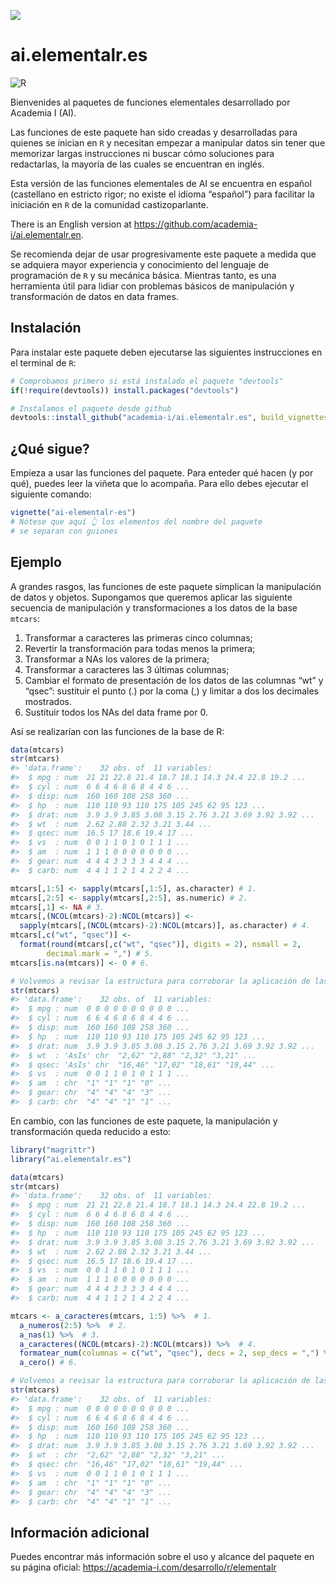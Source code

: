 
<!-- README.md is generated from README.Rmd. Please edit that file -->

![](https://dl.dropboxusercontent.com/s/6fk9lj2wq3h4jkl/Logo%20Vertical.jpg)

# ai.elementalr.es

<!-- badges: start -->

![R](https://github.com/academia-i/ai.elementalr.es/workflows/R/badge.svg)
<!-- badges: end -->

Bienvenides al paquetes de funciones elementales desarrollado por
Academia I (AI).

Las funciones de este paquete han sido creadas y desarrolladas para
quienes se inician en `R` y necesitan empezar a manipular datos sin
tener que memorizar largas instrucciones ni buscar cómo soluciones para
redactarlas, la mayoría de las cuales se encuentran en inglés.

Esta versión de las funciones elementales de AI se encuentra en español
(castellano en estricto rigor; no existe el idioma “español”) para
facilitar la iniciación en `R` de la comunidad castizoparlante.

There is an English version at
<https://github.com/academia-i/ai.elementalr.en>.

Se recomienda dejar de usar progresivamente este paquete a medida que se
adquiera mayor experiencia y conocimiento del lenguaje de programación
de `R` y su mecánica básica. Mientras tanto, es una herramienta útil
para lidiar con problemas básicos de manipulación y transformación de
datos en data frames.

## Instalación

Para instalar este paquete deben ejecutarse las siguientes instrucciones
en el terminal de `R`:

``` r
# Comprobamos primero si está instalado el paquete "devtools"
if(!require(devtools)) install.packages("devtools")

# Instalamos el paquete desde github
devtools::install_github("academia-i/ai.elementalr.es", build_vignettes = TRUE)
```

## ¿Qué sigue?

Empieza a usar las funciones del paquete. Para enteder qué hacen (y por
qué), puedes leer la viñeta que lo acompaña. Para ello debes ejecutar el
siguiente comando:

``` r
vignette("ai-elementalr-es")
# Nótese que aquí 👆 los elementos del nombre del paquete
# se separan con guiones
```

## Ejemplo

A grandes rasgos, las funciones de este paquete simplican la
manipulación de datos y objetos. Supongamos que queremos aplicar las
siguiente secuencia de manipulación y transformaciones a los datos de la
base `mtcars`:

1.  Transformar a caracteres las primeras cinco columnas;
2.  Revertir la transformación para todas menos la primera;
3.  Transformar a NAs los valores de la primera;
4.  Transformar a caracteres las 3 últimas columnas;
5.  Cambiar el formato de presentación de los datos de las columnas “wt”
    y “qsec”: sustituir el punto (.) por la coma (,) y limitar a dos los
    decimales mostrados.
6.  Sustituir todos los NAs del data frame por 0.

Así se realizarían con las funciones de la base de R:

``` r
data(mtcars)
str(mtcars)
#> 'data.frame':    32 obs. of  11 variables:
#>  $ mpg : num  21 21 22.8 21.4 18.7 18.1 14.3 24.4 22.8 19.2 ...
#>  $ cyl : num  6 6 4 6 8 6 8 4 4 6 ...
#>  $ disp: num  160 160 108 258 360 ...
#>  $ hp  : num  110 110 93 110 175 105 245 62 95 123 ...
#>  $ drat: num  3.9 3.9 3.85 3.08 3.15 2.76 3.21 3.69 3.92 3.92 ...
#>  $ wt  : num  2.62 2.88 2.32 3.21 3.44 ...
#>  $ qsec: num  16.5 17 18.6 19.4 17 ...
#>  $ vs  : num  0 0 1 1 0 1 0 1 1 1 ...
#>  $ am  : num  1 1 1 0 0 0 0 0 0 0 ...
#>  $ gear: num  4 4 4 3 3 3 3 4 4 4 ...
#>  $ carb: num  4 4 1 1 2 1 4 2 2 4 ...

mtcars[,1:5] <- sapply(mtcars[,1:5], as.character) # 1. 
mtcars[,2:5] <- sapply(mtcars[,2:5], as.numeric) # 2.
mtcars[,1] <- NA # 3.
mtcars[,(NCOL(mtcars)-2):NCOL(mtcars)] <-
  sapply(mtcars[,(NCOL(mtcars)-2):NCOL(mtcars)], as.character) # 4.
mtcars[,c("wt", "qsec")] <- 
  format(round(mtcars[,c("wt", "qsec")], digits = 2), nsmall = 2,
        decimal.mark = ",") # 5.
mtcars[is.na(mtcars)] <- 0 # 6.

# Volvemos a revisar la estructura para corroborar la aplicación de las transformaciones
str(mtcars)
#> 'data.frame':    32 obs. of  11 variables:
#>  $ mpg : num  0 0 0 0 0 0 0 0 0 0 ...
#>  $ cyl : num  6 6 4 6 8 6 8 4 4 6 ...
#>  $ disp: num  160 160 108 258 360 ...
#>  $ hp  : num  110 110 93 110 175 105 245 62 95 123 ...
#>  $ drat: num  3.9 3.9 3.85 3.08 3.15 2.76 3.21 3.69 3.92 3.92 ...
#>  $ wt  : 'AsIs' chr  "2,62" "2,88" "2,32" "3,21" ...
#>  $ qsec: 'AsIs' chr  "16,46" "17,02" "18,61" "19,44" ...
#>  $ vs  : num  0 0 1 1 0 1 0 1 1 1 ...
#>  $ am  : chr  "1" "1" "1" "0" ...
#>  $ gear: chr  "4" "4" "4" "3" ...
#>  $ carb: chr  "4" "4" "1" "1" ...
```

En cambio, con las funciones de este paquete, la manipulación y
transformación queda reducido a esto:

``` r
library("magrittr")
library("ai.elementalr.es")

data(mtcars)
str(mtcars)
#> 'data.frame':    32 obs. of  11 variables:
#>  $ mpg : num  21 21 22.8 21.4 18.7 18.1 14.3 24.4 22.8 19.2 ...
#>  $ cyl : num  6 6 4 6 8 6 8 4 4 6 ...
#>  $ disp: num  160 160 108 258 360 ...
#>  $ hp  : num  110 110 93 110 175 105 245 62 95 123 ...
#>  $ drat: num  3.9 3.9 3.85 3.08 3.15 2.76 3.21 3.69 3.92 3.92 ...
#>  $ wt  : num  2.62 2.88 2.32 3.21 3.44 ...
#>  $ qsec: num  16.5 17 18.6 19.4 17 ...
#>  $ vs  : num  0 0 1 1 0 1 0 1 1 1 ...
#>  $ am  : num  1 1 1 0 0 0 0 0 0 0 ...
#>  $ gear: num  4 4 4 3 3 3 3 4 4 4 ...
#>  $ carb: num  4 4 1 1 2 1 4 2 2 4 ...

mtcars <- a_caracteres(mtcars, 1:5) %>%  # 1.
  a_numeros(2:5) %>%  # 2.
  a_nas(1) %>%  # 3.
  a_caracteres((NCOL(mtcars)-2):NCOL(mtcars)) %>%  # 4. 
  formatear_num(columnas = c("wt", "qsec"), decs = 2, sep_decs = ",") %>% # 5.
  a_cero() # 6.

# Volvemos a revisar la estructura para corroborar la aplicación de las transformaciones
str(mtcars)
#> 'data.frame':    32 obs. of  11 variables:
#>  $ mpg : num  0 0 0 0 0 0 0 0 0 0 ...
#>  $ cyl : num  6 6 4 6 8 6 8 4 4 6 ...
#>  $ disp: num  160 160 108 258 360 ...
#>  $ hp  : num  110 110 93 110 175 105 245 62 95 123 ...
#>  $ drat: num  3.9 3.9 3.85 3.08 3.15 2.76 3.21 3.69 3.92 3.92 ...
#>  $ wt  : chr  "2,62" "2,88" "2,32" "3,21" ...
#>  $ qsec: chr  "16,46" "17,02" "18,61" "19,44" ...
#>  $ vs  : num  0 0 1 1 0 1 0 1 1 1 ...
#>  $ am  : chr  "1" "1" "1" "0" ...
#>  $ gear: chr  "4" "4" "4" "3" ...
#>  $ carb: chr  "4" "4" "1" "1" ...
```

## Información adicional

Puedes encontrar más información sobre el uso y alcance del paquete en
su página oficial: <https://academia-i.com/desarrollo/r/elementalr>
